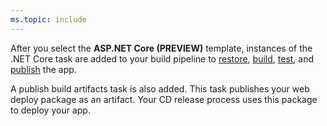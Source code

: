 ```yaml
---
ms.topic: include
---
```


After you select the **ASP.NET Core (PREVIEW)** template, instances of the .NET Core task are added to your build pipeline to [restore](https://docs.microsoft.com/en-us/dotnet/articles/core/tools/dotnet-restore), [build](https://docs.microsoft.com/en-us/dotnet/articles/core/tools/dotnet-build), [test](https://docs.microsoft.com/en-us/dotnet/articles/core/tools/dotnet-test), and [publish](https://docs.microsoft.com/en-us/dotnet/articles/core/tools/dotnet-publish) the app. 

 A publish build artifacts task is also added. This task publishes your web deploy package as an artifact. Your CD release process uses this package to deploy your app.
